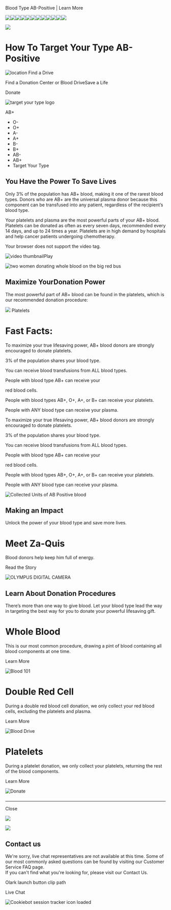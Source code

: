 Blood Type AB-Positive | Learn More 

![](https://d.adroll.com/cm/b/out?adroll_fpc=57fe2a162d8549eaa46e1bc5852b5df6-1751379858168&flg=1&pv=4700240305.510362&arrfrr=https%3A%2F%2Fwww.oneblood.org%2Fgive-blood%2Fblood-types%2Fab-positive.html&advertisable=4V6SPSUFKVD2LNRWXAR54S)![](https://d.adroll.com/cm/bombora/out?adroll_fpc=57fe2a162d8549eaa46e1bc5852b5df6-1751379858168&flg=1&pv=4700240305.510362&arrfrr=https%3A%2F%2Fwww.oneblood.org%2Fgive-blood%2Fblood-types%2Fab-positive.html&advertisable=4V6SPSUFKVD2LNRWXAR54S)![](https://d.adroll.com/cm/experian/out?adroll_fpc=57fe2a162d8549eaa46e1bc5852b5df6-1751379858168&flg=1&pv=4700240305.510362&arrfrr=https%3A%2F%2Fwww.oneblood.org%2Fgive-blood%2Fblood-types%2Fab-positive.html&advertisable=4V6SPSUFKVD2LNRWXAR54S)![](https://d.adroll.com/cm/g/out?adroll_fpc=57fe2a162d8549eaa46e1bc5852b5df6-1751379858168&flg=1&pv=4700240305.510362&arrfrr=https%3A%2F%2Fwww.oneblood.org%2Fgive-blood%2Fblood-types%2Fab-positive.html&advertisable=4V6SPSUFKVD2LNRWXAR54S)![](https://d.adroll.com/cm/index/out?adroll_fpc=57fe2a162d8549eaa46e1bc5852b5df6-1751379858168&flg=1&pv=4700240305.510362&arrfrr=https%3A%2F%2Fwww.oneblood.org%2Fgive-blood%2Fblood-types%2Fab-positive.html&advertisable=4V6SPSUFKVD2LNRWXAR54S)![](https://d.adroll.com/cm/n/out?adroll_fpc=57fe2a162d8549eaa46e1bc5852b5df6-1751379858168&flg=1&pv=4700240305.510362&arrfrr=https%3A%2F%2Fwww.oneblood.org%2Fgive-blood%2Fblood-types%2Fab-positive.html&advertisable=4V6SPSUFKVD2LNRWXAR54S)![](https://d.adroll.com/cm/o/out?adroll_fpc=57fe2a162d8549eaa46e1bc5852b5df6-1751379858168&flg=1&pv=4700240305.510362&arrfrr=https%3A%2F%2Fwww.oneblood.org%2Fgive-blood%2Fblood-types%2Fab-positive.html&advertisable=4V6SPSUFKVD2LNRWXAR54S)![](https://d.adroll.com/cm/outbrain/out?adroll_fpc=57fe2a162d8549eaa46e1bc5852b5df6-1751379858168&flg=1&pv=4700240305.510362&arrfrr=https%3A%2F%2Fwww.oneblood.org%2Fgive-blood%2Fblood-types%2Fab-positive.html&advertisable=4V6SPSUFKVD2LNRWXAR54S)![](https://d.adroll.com/cm/pubmatic/out?adroll_fpc=57fe2a162d8549eaa46e1bc5852b5df6-1751379858168&flg=1&pv=4700240305.510362&arrfrr=https%3A%2F%2Fwww.oneblood.org%2Fgive-blood%2Fblood-types%2Fab-positive.html&advertisable=4V6SPSUFKVD2LNRWXAR54S)![](https://d.adroll.com/cm/taboola/out?adroll_fpc=57fe2a162d8549eaa46e1bc5852b5df6-1751379858168&flg=1&pv=4700240305.510362&arrfrr=https%3A%2F%2Fwww.oneblood.org%2Fgive-blood%2Fblood-types%2Fab-positive.html&advertisable=4V6SPSUFKVD2LNRWXAR54S)![](https://d.adroll.com/cm/triplelift/out?adroll_fpc=57fe2a162d8549eaa46e1bc5852b5df6-1751379858168&flg=1&pv=4700240305.510362&arrfrr=https%3A%2F%2Fwww.oneblood.org%2Fgive-blood%2Fblood-types%2Fab-positive.html&advertisable=4V6SPSUFKVD2LNRWXAR54S)![](https://d.adroll.com/cm/x/out?adroll_fpc=57fe2a162d8549eaa46e1bc5852b5df6-1751379858168&flg=1&pv=4700240305.510362&arrfrr=https%3A%2F%2Fwww.oneblood.org%2Fgive-blood%2Fblood-types%2Fab-positive.html&advertisable=4V6SPSUFKVD2LNRWXAR54S)

![](https://x.adroll.com/attribution/trigger?fpc=57fe2a162d8549eaa46e1bc5852b5df6&advertisable_eid=4V6SPSUFKVD2LNRWXAR54S&conversion_type=PageView&conversion_value=0.0&currency=USC&flg=1&pv=4700240305.510362&arrfrr=https%3A%2F%2Fwww.oneblood.org%2Fgive-blood%2Fblood-types%2Fab-positive.html)

# How To Target Your Type AB-Positive

 ![location](/etc.clientlibs/oneblood/clientlibs/clientlib-site/resources/images/Location-red.svg)  Find a Drive

Find a Donation Center or Blood DriveSave a Life

Donate

![target your type logo](https://oneblood.scene7.com/is/image/oneblood/target-your-type-logo?qlt=82&ts=1729696983628&fmt=png-alpha&dpr=off "Print")

AB+

*   O-
*   O+
*   A-
*   A+
*   B-
*   B+
*   AB-
*   AB+
*   Target Your Type

## You Have the Power To Save Lives

Only 3% of the population has AB+ blood, making it one of the rarest blood types. Donors who are AB+ are the universal plasma donor because this component can be transfused into any patient, regardless of the recipient’s blood type.  
  
Your platelets and plasma are the most powerful parts of your AB+ blood. Platelets can be donated as often as every seven days, recommended every 14 days, and up to 24 times a year. Platelets are in high demand by hospitals and help cancer patients undergoing chemotherapy.

  Your browser does not support the video tag.

![video thumbnail](/content/dam/oneblood/graphics/video-covers/video-cover-ABpos.png)Play

![two women donating whole blood on the big red bus](https://oneblood.scene7.com/is/image/oneblood/women-donating-blood-fb-051448%3A50-50-Card-DESK?ts=1729696987765&dpr=off)

## Maximize YourDonation Power

The most powerful part of AB+ blood can be found in the platelets, which is our recommended donation procedure:

 ![](/content/dam/oneblood/icons/icon-platelet.svg) Platelets 

# Fast Facts:

 

To maximize your true lifesaving power, AB+ blood donors are strongly encouraged to donate platelets.

 

3% of the population shares your blood type.

 

You can receive blood transfusions from ALL blood types.

 

People with blood type AB+ can receive your

red blood cells.

 

People with blood types AB+, O+, A+, or B+ can receive your platelets.

 

People with ANY blood type can receive your plasma.

 

To maximize your true lifesaving power, AB+ blood donors are strongly encouraged to donate platelets.

3% of the population shares your blood type.

You can receive blood transfusions from ALL blood types.

People with blood type AB+ can receive your

red blood cells.

People with blood types AB+, O+, A+, or B+ can receive your platelets.

People with ANY blood type can receive your plasma.

![Collected Units of AB Positive blood](https://oneblood.scene7.com/is/image/oneblood/blood-bags-ABpos-9060)

## Making an Impact

Unlock the power of your blood type and save more lives.

# Meet Za-Quis

Blood donors help keep him full of energy.

Read the Story

![OLYMPUS DIGITAL CAMERA](https://oneblood.scene7.com/is/image/oneblood/zaquis2-D6010092?qlt=82&ts=1729697059965&$Featured\(Foreground\)$&dpr=off)

## Learn About Donation Procedures

There’s more than one way to give blood. Let your blood type lead the way in targeting the best way for you to donate your powerful lifesaving gift.

# Whole Blood

This is our most common procedure, drawing a pint of blood containing all blood components at one time.

Learn More

![Blood 101](https://oneblood.scene7.com/is/content/oneblood/icon-whole-blood?ts=1729697137943&$IconSmall$&dpr=off)

# Double Red Cell

During a double red blood cell donation, we only collect your red blood cells, excluding the platelets and plasma.

Learn More

![Blood Drive](https://oneblood.scene7.com/is/content/oneblood/icon-double-red?ts=1729697135365&$IconSmall$&dpr=off)

# Platelets

During a platelet donation, we only collect your platelets, returning the rest of the blood components.

Learn More

![Donate](https://oneblood.scene7.com/is/content/oneblood/icon-platelet?ts=1729697135161&$IconSmall$&dpr=off)

##### 

* * *

 Close 

![](https://data.adxcel-ec2.com/pixel/?ad_log=referer&action=content&pixid=d42d7a50-8720-4af0-92e9-eaef21550808)

![](https://bat.bing.com/action/0?ti=56352197&tm=al001&Ver=2&mid=d69a5b85-5429-48af-8e8b-ca3568fd752a&bo=2&sid=1dfd4780568211f0abda19b1576077ab&vid=1dfd4ca0568211f0b61a297b467cf0ae&vids=0&msclkid=N&uach=pv%3D19.0.0&pi=918639831&lg=en-US&sw=1536&sh=864&sc=24&nwd=1&tl=Blood%20Type%20AB-Positive%20%7C%20Learn%20More&p=https%3A%2F%2Fwww.oneblood.org%2Fgive-blood%2Fblood-types%2Fab-positive.html&r=&lt=2307&pt=1751380909653,,,,,8,8,8,8,8,,10,343,408,347,1636,1636,2307,,,&pn=0,0&mtp=1&evt=pageLoad&sv=1&asc=G&cdb=AQIT&rn=843194)

## Contact us

We're sorry, live chat representatives are not available at this time. Some of our most commonly asked questions can be found by visiting our Customer Service FAQ page.  
If you can't find what you're looking for, please visit our Contact Us.

Olark launch button clip path

Live Chat

![Cookiebot session tracker icon loaded](https://imgsct.cookiebot.com/1.gif?dgi=0f23623f-34b4-4ae5-a0d0-3e3fc93fef65)